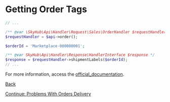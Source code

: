 # Getting Order Tags

```php
// ...

/** @var \SkyHub\Api\Handler\Request\Sales\OrderHandler $requestHandler */
$requestHandler = $api->order();

$orderId = 'Marketplace-000000001';

/** @var SkyHub\Api\Handler\Response\HandlerInterface $response */
$response = $requestHandler->shipmentLabels($orderId);
// ...
```

For more information, access the [official_documentation](https://skyhub.gelato.io/docs/versions/1.1/resources/orders/endpoints/obter-etiqueta-de-frete).

[Back](../../../../README.en_US.md)

[Continue: Problems With Orders Delivery](SHIPPING_EXCEPTION.md)
